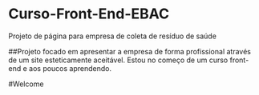 # Curso-Front-End-EBAC
Projeto de página para empresa de coleta de resíduo de saúde

##Projeto focado em apresentar a empresa de forma profissional através de um site esteticamente aceitável. 
Estou no começo de um curso front-end e aos poucos aprendendo.

#Welcome
